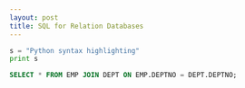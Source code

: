 ```yaml
---
layout: post
title: SQL for Relation Databases
---
```


```python
s = "Python syntax highlighting"
print s
```
``` sql
SELECT * FROM EMP JOIN DEPT ON EMP.DEPTNO = DEPT.DEPTNO;
```


